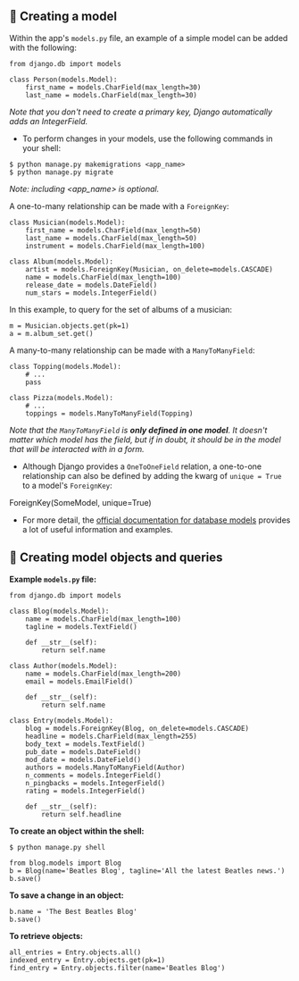 
## 🎫 Creating a model

[](https://github.com/lucrae/django-cheat-sheet?tab=readme-ov-file#ticket-creating-a-model)

Within the app's  `models.py`  file, an example of a simple model can be added with the following:

    from django.db import models
    
    class Person(models.Model):
    	first_name = models.CharField(max_length=30)
    	last_name = models.CharField(max_length=30)

_Note that you don't need to create a primary key, Django automatically adds an IntegerField._

-   To perform changes in your models, use the following commands in your shell:
```
$ python manage.py makemigrations <app_name>
$ python manage.py migrate
```

_Note: including <app_name> is optional._

A one-to-many relationship can be made with a  `ForeignKey`:

    class Musician(models.Model):
        first_name = models.CharField(max_length=50)
        last_name = models.CharField(max_length=50)
        instrument = models.CharField(max_length=100)
    
    class Album(models.Model):
        artist = models.ForeignKey(Musician, on_delete=models.CASCADE)
        name = models.CharField(max_length=100)
        release_date = models.DateField()
        num_stars = models.IntegerField()

In this example, to query for the set of albums of a musician:

    m = Musician.objects.get(pk=1)
    a = m.album_set.get()

A many-to-many relationship can be made with a  `ManyToManyField`:

    class Topping(models.Model):
        # ...
        pass
    
    class Pizza(models.Model):
        # ...
        toppings = models.ManyToManyField(Topping)

_Note that the  `ManyToManyField`  is  **only defined in one model**. It doesn't matter which model has the field, but if in doubt, it should be in the model that will be interacted with in a form._

-   Although Django provides a  `OneToOneField`  relation, a one-to-one relationship can also be defined by adding the kwarg of  `unique = True`  to a model's  `ForeignKey`:

ForeignKey(SomeModel, unique=True)

-   For more detail, the  [official documentation for database models](https://docs.djangoproject.com/en/2.0/topics/db/models/)  provides a lot of useful information and examples.

## 📮 Creating model objects and queries

[](https://github.com/lucrae/django-cheat-sheet?tab=readme-ov-file#postbox-creating-model-objects-and-queries)

**Example  `models.py`  file:**

    from django.db import models
    
    class Blog(models.Model):
        name = models.CharField(max_length=100)
        tagline = models.TextField()
    
        def __str__(self):
            return self.name
    
    class Author(models.Model):
        name = models.CharField(max_length=200)
        email = models.EmailField()
    
        def __str__(self):
            return self.name
    
    class Entry(models.Model):
        blog = models.ForeignKey(Blog, on_delete=models.CASCADE)
        headline = models.CharField(max_length=255)
        body_text = models.TextField()
        pub_date = models.DateField()
        mod_date = models.DateField()
        authors = models.ManyToManyField(Author)
        n_comments = models.IntegerField()
        n_pingbacks = models.IntegerField()
        rating = models.IntegerField()
    
        def __str__(self):
            return self.headline

**To create an object within the shell:**

```
$ python manage.py shell
```
    from blog.models import Blog
    b = Blog(name='Beatles Blog', tagline='All the latest Beatles news.')
    b.save()

**To save a change in an object:**

    b.name = 'The Best Beatles Blog'
    b.save()

**To retrieve objects:**

    all_entries = Entry.objects.all()
    indexed_entry = Entry.objects.get(pk=1)
    find_entry = Entry.objects.filter(name='Beatles Blog')
